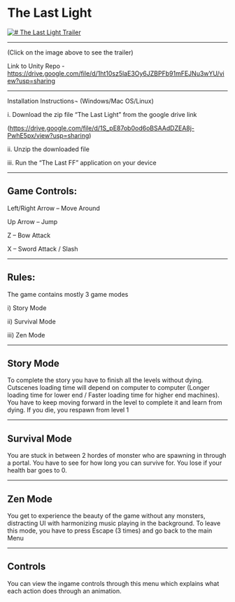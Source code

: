 # The Last Light 



[![# The Last Light Trailer](https://images-wixmp-ed30a86b8c4ca887773594c2.wixmp.com/f/e9e26a99-88d7-40d7-92b8-9ff0bd8de23d/dg3vj4m-2f0cd794-62f4-4aba-a55f-2dd8f51ac255.png/v1/fit/w_828,h_1172/the_last_light_poster_final_by_udaria_dg3vj4m-414w-2x.png?token=eyJ0eXAiOiJKV1QiLCJhbGciOiJIUzI1NiJ9.eyJzdWIiOiJ1cm46YXBwOjdlMGQxODg5ODIyNjQzNzNhNWYwZDQxNWVhMGQyNmUwIiwiaXNzIjoidXJuOmFwcDo3ZTBkMTg4OTgyMjY0MzczYTVmMGQ0MTVlYTBkMjZlMCIsIm9iaiI6W1t7ImhlaWdodCI6Ijw9MTgxMyIsInBhdGgiOiJcL2ZcL2U5ZTI2YTk5LTg4ZDctNDBkNy05MmI4LTlmZjBiZDhkZTIzZFwvZGczdmo0bS0yZjBjZDc5NC02MmY0LTRhYmEtYTU1Zi0yZGQ4ZjUxYWMyNTUucG5nIiwid2lkdGgiOiI8PTEyODAifV1dLCJhdWQiOlsidXJuOnNlcnZpY2U6aW1hZ2Uub3BlcmF0aW9ucyJdfQ.cVIdPJOMTNNX4KzMfcREnOpNMVjJog3LweDN3kgaTSs)](https://www.youtube.com/watch?v=THoo8PgohL4)
______________________________________________
(Click on the image above to see the trailer)

Link to Unity Repo - https://drive.google.com/file/d/1ht10sz5laE3Oy6JZBPFb91mFEJNu3wYU/view?usp=sharing
______________________________________________

Installation Instructions¬ (Windows/Mac OS/Linux)


i.	Download the zip file “The Last Light” from the google drive link

 (https://drive.google.com/file/d/1S_pE87ob0od6oBSAAdDZEA8j-PwhE5px/view?usp=sharing)

ii.	Unzip the downloaded file

iii.	Run the “The Last FF” application on your device

--------------------------------------------------------------------------------------------------------------------------------------------------------------------

## Game Controls:

Left/Right Arrow – Move Around

Up Arrow – Jump

Z – Bow Attack

X – Sword Attack / Slash

---------------------------------------------------------------------------------------------------------------------------------------------------------------------

## Rules:

The game contains mostly 3 game modes 

i)	Story Mode

ii)	Survival Mode

iii)	Zen Mode



--------------------------------------------------------------------------------------------------------------------------------------------------------------------

## Story Mode

To complete the story you have to finish all the levels without dying. 
Cutscenes loading time will depend on computer to computer (Longer loading time for lower end / Faster loading time for higher end machines). 
You have to keep moving forward in the level to complete it and learn from dying.
If you die, you respawn from level 1

--------------------------------------------------------------------------------------------------------------------------------------------------------------------

## Survival Mode

You are stuck in between 2 hordes of monster who are spawning in through a portal. You have to see for how long you can survive for.
You lose if your health bar goes to 0.

--------------------------------------------------------------------------------------------------------------------------------------------------------------------

## Zen Mode

You get to experience the beauty of the game without any monsters, distracting UI with harmonizing music playing in the background.
To leave this mode, you have to press Escape (3 times) and go back to the main Menu

--------------------------------------------------------------------------------------------------------------------------------------------------------------------

## Controls

You can view the ingame controls through this menu which explains what each action does through an animation.
 




